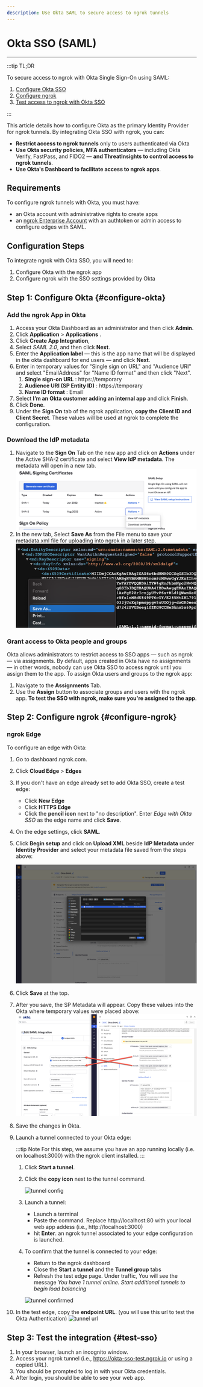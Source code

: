 ```yaml
---
description: Use Okta SAML to secure access to ngrok tunnels
---
```


# Okta SSO (SAML)
------------

:::tip TL;DR

To secure access to ngrok with Okta Single Sign-On using SAML:
1. [Configure Okta SSO](#configure-okta)
1. [Configure ngrok](#configure-ngrok)
1. [Test access to ngrok with Okta SSO](#test-sso)

:::

This article details how to configure Okta as the primary Identity Provider for ngrok tunnels.
By integrating Okta SSO with ngrok, you can:

- **Restrict access to ngrok tunnels** only to users authenticated via Okta
- **Use Okta security policies, MFA authenticators** — including Okta Verify,  FastPass, and FIDO2 — **and ThreatInsights to control access to ngrok tunnels**.
- **Use Okta's Dashboard to facilitate access to ngrok apps**.

## Requirements

To configure ngrok tunnels with Okta, you must have:

- an Okta account with administrative rights to create apps
- an [ngrok Enterprise Account](https://ngrok.com/pricing) with an authtoken or admin access to configure edges with SAML.


## Configuration Steps

To integrate ngrok with Okta SSO, you will need to:

1. Configure Okta with the ngrok app
1. Configure ngrok with the SSO settings provided by Okta

## **Step 1**: Configure Okta {#configure-okta}

### Add the ngrok App in Okta

1. Access your Okta Dashboard as an administrator and then click **Admin**.
1. Click **Application** > **Applications** .
1. Click **Create App Integration**, 
1. Select _SAML 2.0_, and then click **Next**. 
1. Enter the **Application label** — this is the app name that will be displayed in the okta dashboard for end users — and click **Next**. 
1. Enter in temporary values for "Single sign on URL" and "Audience URI" and select "EmailAddress" for "Name ID format" and then click "Next".
    1. **Single sign-on URL** : https://temporary
    1. **Audience URI (SP Entity ID)** : https://temporary
    1. **Name ID format** : Email
1. Select **I’m an Okta customer adding an internal app** and click **Finish**.
1. Click **Done**. 
1. Under the **Sign On** tab of the ngrok application, **copy the Client ID and Client Secret**. These values will be used at ngrok to complete the configuration.

### Download the IdP metadata
1. Navigate to the **Sign On** Tab on the new app and click on **Actions** under the Active SHA-2 certificate and select **View IdP metadata**. The metadata will open in a new tab.
    ![view xml metadata](img/okta-view-cert.png)
1. In the new tab, Select **Save As** from the File menu to save your metadata.xml file for uploading into ngrok in a later step.
    ![download xml](img/okta-save-as-xml.png)

### Grant access to Okta people and groups

Okta allows administrators to restrict access to SSO apps — such as ngrok — via assignments. By default, apps created in Okta have no assignments — in other words, nobody can use Okta SSO to access ngrok until you assign them to the app. To assign Okta users and groups to the ngrok app:

1. Navigate to the **Assignments** Tab.
1. Use the **Assign** button to associate groups and users with the ngrok app. **To test the SSO with ngrok, make sure you're assigned to the app**.

## **Step 2**: Configure ngrok {#configure-ngrok}

### ngrok Edge

To configure an edge with Okta:

1. Go to dashboard.ngrok.com.
1. Click **Cloud Edge** > **Edges**
1. If you don't have an edge already set to add Okta SSO, create a test edge:
    * Click **New Edge**
    * Click **HTTPS Edge**
    * Click the **pencil icon** next to "no description". Enter _Edge with Okta SSO_ as the edge name and click **Save**.
1. On the edge settings, click **SAML**. 
1. Click **Begin setup** and click on **Upload XML** beside **IdP Metadata** under **Identity Provider** and select your metadata file saved from the steps above:

    ![Okta config in ngrok](img/okta-5.png)

1. Click **Save** at the top.
1. After you save, the SP Metadata will appear. Copy these values into the Okta where temporary values were placed above:
    ![Update Okta with SP values](img/okta-6.png)
1. Save the changes in Okta.
1. Launch a tunnel connected to your Okta edge:

    :::tip Note 
    For this step, we assume you have an app running locally (i.e. on localhost:3000) with the ngrok client installed.
    :::

    1. Click **Start a tunnel**.
    1. Click the **copy icon** next to the tunnel command.

        ![tunnel config](img/okta-2.png)

    1. Launch a tunnel:
        * Launch a terminal 
        * Paste the command. Replace http://localhost:80 with your local web app addess (i.e., http://localhost:3000)
        * hit **Enter**. an ngrok tunnel associated to your edge configuration is launched.
    1. To confirm that the tunnel is connected to your edge:
        * Return to the ngrok dashboard
        * Close the **Start a tunnel** and the **Tunnel group** tabs
        * Refresh the test edge page. Under traffic, You will see the message _You have 1 tunnel online. Start additional tunnels to begin load balancing_

        ![tunnel confirmed](img/okta-3.png)

1. In the test edge, copy the **endpoint URL**. (you will use this url to test the Okta Authentication)
    ![tunnel url](img/okta-4.png)

## Step 3: Test the integration {#test-sso}

1. In your browser, launch an incognito window.
1. Access your ngrok tunnel (i.e., https://okta-sso-test.ngrok.io or using a copied URL).
1. You should be prompted to log in with your Okta credentials.
1. After login, you should be able to see your web app.

